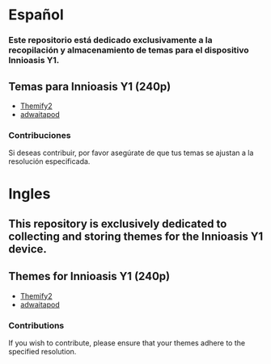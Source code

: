 # Español
### Este repositorio está dedicado exclusivamente a la recopilación y almacenamiento de temas para el dispositivo **Innioasis Y1**.

## Temas para Innioasis Y1 (240p)
-  [Themify2](./Themify_2.zip)
-  [adwaitapod](./adwaitapod.zip)

### Contribuciones

Si deseas contribuir, por favor asegúrate de que tus temas se ajustan a la resolución especificada.


# Ingles
## This repository is exclusively dedicated to collecting and storing themes for the **Innioasis Y1** device.
## Themes for Innioasis Y1 (240p)
-  [Themify2](./Themify_2.zip)
-  [adwaitapod](./adwaitapod.zip)

### Contributions

If you wish to contribute, please ensure that your themes adhere to the specified resolution.
